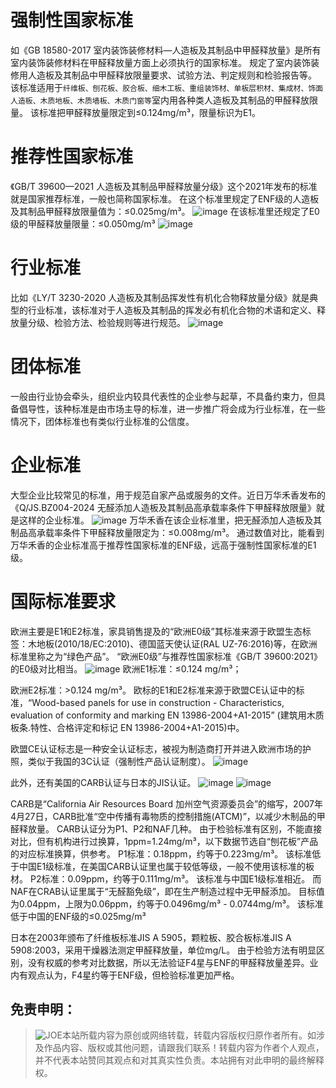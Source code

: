 # 强制性国家标准
如《GB 18580-2017 室内装饰装修材料—人造板及其制品中甲醛释放量》是所有室内装饰装修材料在甲醛释放量方面上必须执行的国家标准。
规定了室内装饰装修用人造板及其制品中甲醛释放限量要求、试验方法、判定规则和检验报告等。
该标准适用于`纤维板、刨花板、胶合板、细木工板、重组装饰材、单板层积材、集成材、饰面人造板、木质地板、木质墙板、木质门窗等`室内用各种类人造板及其制品的甲醛释放限量。
该标准把甲醛释放量限定到≤0.124mg/m³，限量标识为E1。
# 推荐性国家标准
《GB/T 39600—2021 人造板及其制品甲醛释放量分级》这个2021年发布的标准就是国家推荐标准，一般也简称国家标准。
在这个标准里规定了ENF级的人造板及其制品甲醛释放限量值为：≤0.025mg/m³。
![image](https://mmbiz.qpic.cn/mmbiz_png/uica6t1cbnLS2iayyvIlvmwYHIreMAxDEqVWr3w8yiba1nmiagsWCthl67Oewzkanp2fT3l2LwABe2EgeYmNodss1g/640?wx_fmt=png&from=appmsg&tp=webp&wxfrom=5&wx_lazy=1&wx_co=1)
在该标准里还规定了E0级的甲醛释放量限量：≤0.050mg/m³
![image](https://mmbiz.qpic.cn/mmbiz_png/uica6t1cbnLS2iayyvIlvmwYHIreMAxDEqSAxwoGiaUokQ1W4vR6BFd4icbMXSy3cRWT7YOtX7TaWHxv2o1Y6pictTQ/640?wx_fmt=png&from=appmsg&tp=webp&wxfrom=5&wx_lazy=1&wx_co=1)
# 行业标准
比如《LY/T 3230-2020 人造板及其制品挥发性有机化合物释放量分级》就是典型的行业标准，该标准对于人造板及其制品的挥发必有机化合物的术语和定义、释放量分级、检验方法、检验规则等进行规范。
![image](https://mmbiz.qpic.cn/mmbiz_png/uica6t1cbnLS2iayyvIlvmwYHIreMAxDEqY999btldpP2QNE9ZiaTicNwFZqfOiaA0TyvKpcrMEpPJnqicKrZ89NGqibA/640?wx_fmt=png&from=appmsg&tp=webp&wxfrom=5&wx_lazy=1&wx_co=1)
# 团体标准
一般由行业协会牵头，组织业内较具代表性的企业参与起草，不具备约束力，但具备倡导性，该种标准是由市场主导的标准，进一步推广将会成为行业标准，在一些情况下，团体标准也有类似行业标准的公信度。

# 企业标准
大型企业比较常见的标准，用于规范自家产品或服务的文件。近日万华禾香发布的《Q/JS.BZ004-2024 无醛添加人造板及其制品高承载率条件下甲醛释放限量》就是这样的企业标准。
![image](https://mmbiz.qpic.cn/mmbiz_png/uica6t1cbnLS2iayyvIlvmwYHIreMAxDEq4TRmFQXIrzA6oIic2DtuyaPuQYwO8jnDTxTVqS8rCkqLDibZojaQHLgg/640?wx_fmt=png&from=appmsg&tp=webp&wxfrom=5&wx_lazy=1&wx_co=1)
万华禾香在该企业标准里，把无醛添加人造板及其制品高承载率条件下甲醛释放量限定为：≤0.008mg/m³。
通过数值对比，能看到万华禾香的企业标准高于推荐性国家标准的ENF级，远高于强制性国家标准的E1级。
# 国际标准要求
欧洲主要是E1和E2标准，家具销售提及的“欧洲E0级”其标准来源于欧盟生态标签：木地板(2010/18/EC:2010)、德国蓝天使认证(RAL UZ-76:2016)等，在欧洲标准里称之为“绿色产品”。
“欧洲E0级”与推荐性国家标准《GB/T 39600:2021》的E0级对比相当。
![image](https://mmbiz.qpic.cn/mmbiz_jpg/uica6t1cbnLS2iayyvIlvmwYHIreMAxDEqdd4SadNdgXNA11X8hPlZLict3a6Z1iccgfFTu9qM0jzggsyoia9aFibaBw/640?wx_fmt=jpeg&from=appmsg&tp=webp&wxfrom=5&wx_lazy=1&wx_co=1)
欧洲E1标准：≤0.124 mg/m³；

欧洲E2标准：>0.124 mg/m³。
欧标的E1和E2标准来源于欧盟CE认证中的标准，“Wood-based panels for use in construction - Characteristics, evaluation of conformity and marking EN 13986-2004+A1-2015” (建筑用木质板条.特性、合格评定和标记 EN 13986-2004+A1-2015)中。

欧盟CE认证标志是一种安全认证标志，被视为制造商打开并进入欧洲市场的护照，类似于我国的3C认证（强制性产品认证制度）。
![image](https://github.com/user-attachments/assets/6affedbf-2782-4187-95eb-3ed70e0beb7c)

此外，还有美国的CARB认证与日本的JIS认证。
![image](https://github.com/user-attachments/assets/43b7019f-e4eb-4e16-b657-c27ef131185d) ![image](https://github.com/user-attachments/assets/b6ed50c8-3ce1-4d64-95ff-0f41f2ead739)

CARB是“California Air Resources Board 加州空气资源委员会”的缩写，2007年4月27日，CARB批准“空中传播有毒物质的控制措施(ATCM)”，以减少木制品的甲醛释放量。
CARB认证分为P1、P2和NAF几种。
由于检验标准有区别，不能直接对比，但有机构进行过换算，1ppm=1.24mg/m³，以下数据节选自“刨花板”产品的对应标准换算，供参考。
P1标准：0.18ppm，约等于0.223mg/m³。
该标准低于中国E1级标准，在美国CARB认证里也属于较低等级，一般不使用该标准的板材。
P2标准：0.09ppm，约等于0.111mg/m³。
该标准与中国E1级标准相近。
而NAF在CRAB认证里属于“无醛豁免级”，即在生产制造过程中无甲醛添加。
目标值为0.04ppm，上限为0.06ppm，约等于0.0496mg/m³ - 0.0744mg/m³。
该标准低于中国的ENF级的≤0.025mg/m³

日本在2003年颁布了纤维板标准JIS A 5905，颗粒板、胶合板标准JIS A 5908:2003，采用干燥器法测定甲醛释放量，单位mg/L。
由于检验方法有明显区别，没有权威的参考对比数据，所以无法验证F4星与ENF的甲醛释放量差异。业内有观点认为，F4星约等于ENF级，但检验标准更加严格。


## 免责申明：
> ![JOE](https://github.com/user-attachments/assets/8e3980da-e615-4710-a4f3-7a5eea566394)本站所载内容为原创或网络转载，转载内容版权归原作者所有。如涉及作品内容、版权或其他问题，请跟我们联系！转载内容为作者个人观点，并不代表本站赞同其观点和对其真实性负责。本站拥有对此申明的最终解释权。
